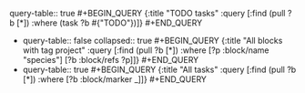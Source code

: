 query-table:: true
#+BEGIN_QUERY
{:title "TODO tasks"
 :query [:find (pull ?b [*])
         :where
         (task ?b #{"TODO"})]}
#+END_QUERY

- query-table:: false
  collapsed:: true
  #+BEGIN_QUERY
  {:title "All blocks with tag project"
   :query [:find (pull ?b [*])
           :where
           [?p :block/name "species"]
           [?b :block/refs ?p]]}
  #+END_QUERY
- query-table:: true
  #+BEGIN_QUERY
  {:title "All tasks"
   :query [:find (pull ?b [*])
           :where
           [?b :block/marker _]]}
  #+END_QUERY